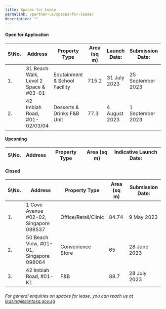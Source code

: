 ```yaml
---
title: Spaces for Lease
permalink: /partner-us/spaces-for-lease/
description: ""
---
```

#### **Open for Application**

| S\No. | Address | Property Type | Area (sq m) | Launch Date: | Submission Date: | Site Showround | Request for information |
| -------- | -------- | -------- | -------- | -------- | -------- | -------- | -------- |
  | 1. |  31 Beach Walk, Level 2 Space & #03-01 | Edutainment & School Facility | 715.2 | 31 July 2023 | 25 September 2023 | Upon request | [Register interest here](https://form.gov.sg/64c2361ecbb9630011a7e923)
| 2. | 42 Imbiah Road, #01-02/03/04 | Desserts & Drinks F&B Unit | 77.3 | 4 August 2023 |1 September 2023 | Upon request | [Register interest here](https://form.gov.sg/64c23c05fc37110011c8bb40) |

#### **Upcoming**

| S\No. | Address | Property Type | Area (sq m) | Indicative Launch Date:| 
| -------- | -------- | -------- | -------- | -------- |



#### **Closed**

| S\No. | Address | Property Type | Area (sq m) | Submission Date:| 
| -------- | -------- | -------- | -------- | -------- |
|1. |1 Cove Avenue #02-02, Singapore 098537 | Office/Retail/Clinic |84.74| 9 May 2023 |
|2. | 50 Beach View, #01-01, Singapore 098064 | Convenience Store |65| 28 June 2023 |
|3. | 42 Imbiah Road, #01-K1  | F&B |88.7| 28 July 2023 |


###### For general enquiries on spaces for lease, you can reach us at leasing@sentosa.gov.sg